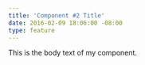 ```yaml
---
title: 'Component #2 Title'
date: 2016-02-09 18:06:00 -08:00
type: feature
---
```


This is the body text of my component.